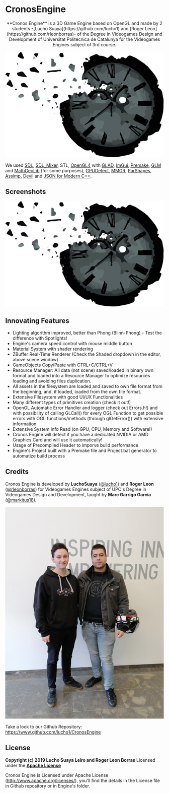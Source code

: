 # CronosEngine
<p align="center">
**Cronos Engine** is a 3D Game Engine based on OpenGL and made by 2 students -[Lucho Suaya](https://github.com/lucho1) and [Roger Leon](https://github.com/rleonborras)- of the Degree in Videogames Design and Development of Universitat Politecnica de Catalunya for the Videogames Engines subject of 3rd course.
</p>

![](res/Cronos_Engine_Logo.png?style=centerme)

We used [SDL](https://www.libsdl.org/), [SDL_Mixer](https://www.libsdl.org/projects/SDL_mixer/), STL, [OpenGL4](https://www.opengl.org/) with [GLAD](https://glad.dav1d.de/), [ImGui](https://github.com/ocornut/imgui), [Premake](https://premake.github.io/), [GLM](https://glm.g-truc.net/0.9.9/index.html) and [MathGeoLib](https://github.com/juj/MathGeoLib) (for some purposes), [GPUDetect](https://github.com/GameTechDev/gpudetect), [MMGR](https://www.flipcode.com/archives/Presenting_A_Memory_Manager.shtml), [ParShapes](https://prideout.net/shapes), [Assimp](http://www.assimp.org/), [Devil](http://openil.sourceforge.net/) and [JSON for Modern C++](https://nlohmann.github.io/json/).

## Screenshots
![](res/Cronos_Engine_Logo.png?style=centerme)

## Innovating Features
* Lighting algorithm improved, better than Phong (Blinn-Phong) - Test the difference with Spotlights!
* Engine's camera speed control with mouse middle button
* Material System with shader rendering
* ZBuffer Real-Time Renderer (Check the Shaded dropdown in the editor, above scene window)
* GameObjects Copy/Paste with CTRL+C/CTRL+V
* Resource Manager: All data (not scene) saved/loaded in binary own format and loaded into a Resource Manager to optimize resources loading and avoiding files duplication.
* All assets in the filesystem are loaded and saved to own file format from the beginning, and, if loaded, loaded from the own file format.
* Extensive Filesystem with good UI/UX Functionalities
* Many different types of primitives creation (check it out!)
* OpenGL Automatic Error Handler and logger (check out Errors.h!) and with possibility of calling GLCall() for every OGL Function to get possible errors with OGL functions/methods (through glGetError()) with extensive information
* Extensive System Info Read (on GPU, CPU, Memory and Software!)
* Cronos Engine will detect if you have a dedicated NVIDIA or AMD Graphics Card and will use it automatically!
* Usage of Precompiled Header to imporve build performance
* Engine's Project built with a Premake file and Project.bat generator to automatize build process

## Credits
Cronos Engine is developed by **LuchoSuaya** ([@lucho1](https://github.com/lucho1)) and **Roger Leon** ([@rleonborras](https://github.com/rleonborras)) for Videogames Engines subject of UPC's Degree in Videogames Design and Development, taught by **Marc Garrigo Garcia** ([@markitus18](https://github.com/markitus18)).

![](res/fotiyo.jpg?style=centerme)

Take a look to our Github Repository: https://www.github.com/lucho1/CronosEngine

## License
**Copyright (c) 2019 Lucho Suaya Leiro and Roger Leon Borras**
Licensed under the **[Apache License](LICENSE.txt)**

Cronos Engine is Licensed under Apache License (http://www.apache.org/licenses/), you'll find the details in the License file in Github repository or in Engine's folder.
